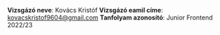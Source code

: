 **Vizsgázó neve**: Kovács Kristóf 
**Vizsgázó eamil címe**: kovacskristof9604@gmail.com
**Tanfolyam azonosító**: Junior Frontend 2022/23

